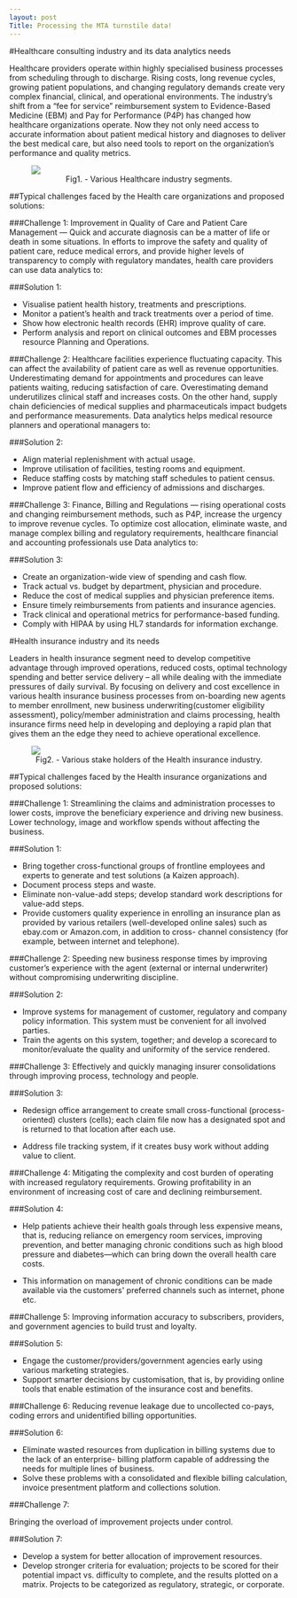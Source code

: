 ```yaml
---
layout: post
Title: Processing the MTA turnstile data!
---
```

<style>
   img {
       display: block;
       margin: auto;
   }
</style>

#Healthcare consulting industry and its data analytics needs

Healthcare providers operate within highly specialised business processes from scheduling through to discharge. Rising costs, long revenue cycles, growing patient populations, and changing regulatory demands create very complex financial, clinical, and operational environments.
The industry’s shift from a “fee for service” reimbursement system to Evidence-Based Medicine (EBM) and Pay for Performance (P4P) has changed how healthcare organizations operate. Now they not only need access to accurate information about patient medical history and diagnoses to deliver the best medical care, but also need tools to report on the organization’s performance and quality metrics.

<figure>
  <img src="{{ site.baseurl }}/images/healthacre_industry.jpg">
  <figcaption style="text-align:center;">Fig1. - Various Healthcare industry segments.</figcaption>
</figure>

##Typical challenges faced by the Health care organizations and proposed solutions:

###Challenge 1:
Improvement in Quality of Care and Patient Care Management — Quick and accurate diagnosis can be a matter of life or death in some situations. In efforts to improve the safety and quality of patient care, reduce medical errors, and provide higher levels of transparency to comply with regulatory mandates, health care providers can use data analytics to:

###Solution 1:

* Visualise patient health history, treatments and prescriptions.
* Monitor a patient’s health and track treatments over a period of time.
* Show how electronic health records (EHR) improve quality of care.
* Perform analysis and report on clinical outcomes and EBM processes resource Planning and
Operations.

###Challenge 2:
Healthcare facilities experience fluctuating capacity. This can affect the availability of patient care as well as revenue opportunities. Underestimating demand for appointments and procedures can leave patients waiting, reducing satisfaction of care. Overestimating demand underutilizes clinical staff and increases costs. On the other hand, supply chain deficiencies of medical supplies and pharmaceuticals impact budgets and performance measurements. Data analytics helps medical resource planners and operational managers to:

###Solution 2:
* Align material replenishment with actual usage.
* Improve utilisation of facilities, testing rooms and equipment.
* Reduce staffing costs by matching staff schedules to patient census.
* Improve patient flow and efficiency of admissions and discharges.

###Challenge 3:
Finance, Billing and Regulations — rising operational costs and changing reimbursement methods, such as P4P, increase the urgency to improve revenue cycles. To optimize cost allocation, eliminate waste, and manage complex billing and regulatory requirements, healthcare financial and accounting professionals use Data analytics to:

###Solution 3:
* Create an organization-wide view of spending and cash flow.
* Track actual vs. budget by department, physician and procedure.
* Reduce the cost of medical supplies and physician preference items.
* Ensure timely reimbursements from patients and insurance agencies.
* Track clinical and operational metrics for performance-based funding.
* Comply with HIPAA by using HL7 standards for information exchange.

#Health insurance industry and its needs

Leaders in health insurance segment need to develop competitive advantage through improved operations, reduced costs, optimal technology spending and better service delivery – all while dealing with the immediate pressures of daily survival. By focusing on delivery and cost excellence in various health insurance business processes from on-boarding new agents to member enrollment, new business underwriting(customer eligibility assessment), policy/member administration and claims processing, health insurance firms need help in developing and deploying a rapid plan that gives them an the edge they need to achieve operational excellence.

<figure>
  <img src="{{ site.baseurl }}/images/healthinsurance.gif">
  <figcaption style="text-align:center;">Fig2. - Various stake holders of the Health insurance industry.</figcaption>
</figure> 

##Typical challenges faced by the Health insurance organizations and proposed solutions:

###Challenge 1:
Streamlining the claims and administration processes to lower costs, improve the beneficiary experience and driving new business. Lower technology, image and workflow spends without affecting the business.

###Solution 1:
* Bring together cross-functional groups of frontline employees and experts to generate and test solutions (a Kaizen approach).
* Document process steps and waste.
* Eliminate non-value-add steps; develop standard work descriptions for value-add steps.
* Provide customers quality experience in enrolling an insurance plan as provided by various
  retailers (well-developed online sales) such as ebay.com or Amazon.com, in addition to cross- channel consistency (for example, between internet and telephone).

###Challenge 2:
Speeding new business response times by improving customer’s experience with the agent (external or internal underwriter) without compromising underwriting discipline.

###Solution 2:
* Improve systems for management of customer, regulatory and company policy information. This system must be convenient for all involved parties.
* Train the agents on this system, together; and develop a scorecard to monitor/evaluate the quality and uniformity of the service rendered.

###Challenge 3:
Effectively and quickly managing insurer consolidations through improving process, technology and people.

###Solution 3:

* Redesign office arrangement to create small cross-functional (process-oriented) clusters (cells); each claim file now has a designated spot and is returned to that location after each use.

* Address file tracking system, if it creates busy work without adding value to client.

###Challenge 4:
Mitigating the complexity and cost burden of operating with increased regulatory requirements. Growing profitability in an environment of increasing cost of care and declining reimbursement.

###Solution 4:
* Help patients achieve their health goals through less expensive means, that is, reducing reliance on emergency room services, improving prevention, and better managing chronic conditions such as high blood pressure and diabetes—which can bring down the overall health care costs.

* This information on management of chronic conditions can be made available via the customers' preferred channels such as internet, phone etc.

###Challenge 5:
Improving information accuracy to subscribers, providers, and government agencies to build trust and loyalty.

###Solution 5:
* Engage the customer/providers/government agencies early using various marketing strategies.
* Support smarter decisions by customisation, that is, by providing online tools that enable
estimation of the insurance cost and benefits.

###Challenge 6:
Reducing revenue leakage due to uncollected co-pays, coding errors and unidentified
billing opportunities.

###Solution 6:
* Eliminate wasted resources from duplication in billing systems due to the lack of an enterprise- billing platform capable of addressing the needs for multiple lines of business.
* Solve these problems with a consolidated and flexible billing calculation, invoice presentment platform and collections solution.

###Challenge 7:

Bringing the overload of improvement projects under control.

###Solution 7:
* Develop a system for better allocation of improvement resources.
* Develop stronger criteria for evaluation; projects to be scored for their potential impact vs.
difficulty to complete, and the results plotted on a matrix. Projects to be categorized as regulatory, strategic, or corporate.

